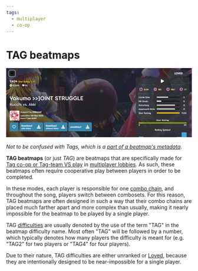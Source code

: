 ```yaml
---
tags:
  - multiplayer
  - co-op
---
```


# TAG beatmaps

![An example of a TAG beatmap](img/tag-beatmap-example.png "An example of a TAG beatmap")

*Not to be confused with Tags, which is a [part of a beatmap's metadata](/wiki/Client/Beatmap_editor/Song_setup).*

**TAG beatmaps** (or just *TAG*) are beatmaps that are specifically made for [Tag co-op or Tag-team VS play](/wiki/Client/Interface/Multiplayer#tag-co-op-/-tag-team-vs) in [multiplayer lobbies](/wiki/Client/Interface/Multiplayer). As such, these beatmaps often require cooperative play between players in order to be completed.

In these modes, each player is responsible for one [combo chain](/wiki/Beatmapping/Combo), and throughout the song, players switch between combosets. For this reason, TAG beatmaps are often designed in such a way that their combo chains are placed much farther apart and more complex than usually, making it nearly impossible for the beatmap to be played by a single player.

TAG [difficulties](/wiki/Beatmap/Difficulty) are usually denoted by the use of the term "TAG" in the beatmap difficulty name. Most often "TAG" will be followed by a number, which typically denotes how many players the difficulty is meant for (e.g. "TAG2" for two players or "TAG4" for four players).

Due to their nature, TAG difficulties are either unranked or [Loved](/wiki/Beatmap/Category#loved), because they are intentionally designed to be near-impossible for a single player.
